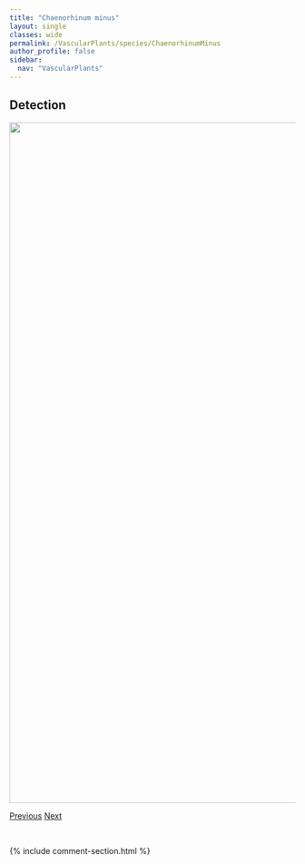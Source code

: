 ```yaml
---
title: "Chaenorhinum minus"
layout: single
classes: wide
permalink: /VascularPlants/species/ChaenorhinumMinus
author_profile: false
sidebar:
  nav: "VascularPlants"
---
```


<h2>Detection</h2>

<a href="https://drive.google.com/uc?export=view&id=1V2lsZAA6XLZu4aTXxO_-xbbXASRWElHS">
<img src="https://drive.google.com/uc?export=view&id=1V2lsZAA6XLZu4aTXxO_-xbbXASRWElHS" height = "1200" width = "800">
</a>


<a href="/DevelopmentWebsite/VascularPlants/species/CeratophyllumDemersum" class="pagination--pager" title="Ceratophyllum demersum">Previous</a> <a href="/DevelopmentWebsite/VascularPlants/species/ChamaedaphneCalyculata" class="pagination--pager" title="Chamaedaphne calyculata">Next</a>

<p>&nbsp;</p>

{% include comment-section.html %}

